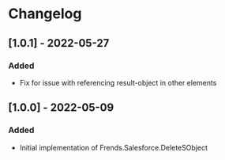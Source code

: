 # Changelog

## [1.0.1] - 2022-05-27
### Added
- Fix for issue with referencing result-object in other elements

## [1.0.0] - 2022-05-09
### Added
- Initial implementation of Frends.Salesforce.DeleteSObject
